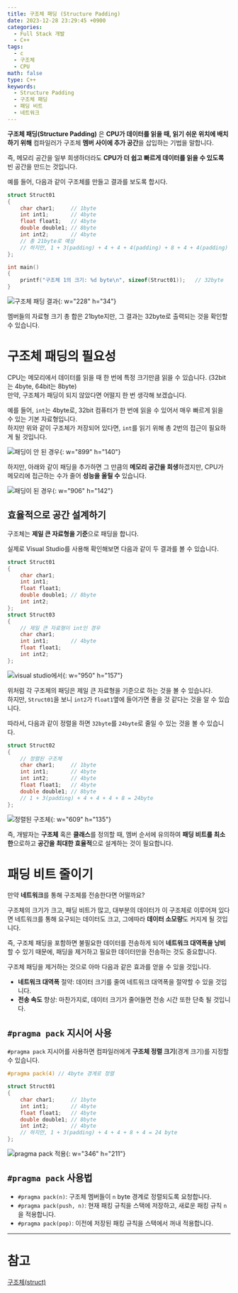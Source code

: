 ```yaml
---
title: 구조체 패딩 (Structure Padding)
date: 2023-12-28 23:29:45 +0900
categories:
  - Full Stack 개발
  - C++
tags:
  - c
  - 구조체
  - CPU
math: false
type: C++
keywords:
  - Structure Padding
  - 구조체 패딩
  - 패딩 비트
  - 네트워크
---
```


**구조체 패딩(Structure Padding)** 은 **CPU가 데이터를 읽을 때, 읽기 쉬운 위치에 배치하기 위해** 컴파일러가 구조체 **멤버 사이에 추가 공간**을 삽입하는 기법을 말합니다.

즉, 메모리 공간을 일부 희생하더라도 <span class="font_highlight">**CPU가 더 쉽고 빠르게 데이터를 읽을 수 있도록** 빈 공간을 만드는 것</span>입니다.

예를 들어, 다음과 같이 구조체를 만들고 결과를 보도록 합시다.

```cpp
struct Struct01
{
	char char1;		// 1byte
	int int1;		// 4byte
	float float1;	// 4byte
	double double1;	// 8byte
	int int2;		// 4byte
	// 총 21byte로 예상
	// 하지만, 1 + 3(padding) + 4 + 4 + 4(padding) + 8 + 4 + 4(padding) = 32 byte
};

int main()
{
	printf("구조체 1의 크기: %d byte\n", sizeof(Struct01));	// 32byte
}

```

![구조체 패딩 결과](https://i.postimg.cc/NM3zDXVg/2.webp){: w="228" h="34"}

멤버들의 자료형 크기 총 합은 21byte지만, 그 결과는 32byte로 출력되는 것을 확인할 수 있습니다.

# 구조체 패딩의 필요성

CPU는 메모리에서 데이터를 읽을 때 한 번에 특정 크기만큼 읽을 수 있습니다. <span class="small">(32bit는 4byte, 64bit는 8byte)</span> <br>
만약, 구조체가 패딩이 되지 않았다면 어떨지 한 번 생각해 보겠습니다.

예를 들어, `int`는 4byte로, 32bit 컴퓨터가 한 번에 읽을 수 있어서 매우 빠르게 읽을 수 있는 기본 자료형입니다.<br>
하지만 위와 같이 구조체가 저장되어 있다면, `int`를 읽기 위해 총 2번의 접근이 필요하게 될 것입니다.

![패딩이 안 된 경우](https://i.postimg.cc/jdK8jRYk/2.webp){: w="899" h="140"}

하지만, 아래와 같이 패딩을 추가하면 그 만큼의 <span class="font_highlight">**메모리 공간을 희생**하겠지만, CPU가 메모리에 접근하는 수가 줄어 **성능을 올릴 수**</span> 있습니다.

![패딩이 된 경우](https://i.postimg.cc/j2j4zSqs/image.webp){: w="906" h="142"}

## 효율적으로 공간 설계하기

구조체는 **제일 큰 자료형을 기준**으로 패딩을 합니다.

실제로 Visual Studio를 사용해 확인해보면 다음과 같이 두 결과를 볼 수 있습니다.

```cpp
struct Struct01
{
	char char1;
	int int1;
	float float1;
	double double1;	// 8byte
	int int2;
};
struct Struct03
{
	// 제일 큰 자료형이 int인 경우
	char char1;
	int int1;		// 4byte
	float float1;
	int int2;
};
```

![visual studio에서](https://i.postimg.cc/prXYvX3w/13.webp){: w="950" h="157"}

위처럼 각 구조체의 패딩은 제일 큰 자료형을 기준으로 하는 것을 볼 수 있습니다. <br>
하지만, `Struct01`을 보니 `int2`가 `float1`옆에 들어가면 좋을 것 같다는 것을 알 수 있습니다.

따라서, 다음과 같이 정렬을 하면 `32byte`를 `24byte`로 줄일 수 있는 것을 볼 수 있습니다.

```cpp
struct Struct02
{
	// 정렬된 구조체
	char char1;		// 1byte
	int int1;		// 4byte
	int int2;		// 4byte
	float float1;	// 4byte
	double double1;	// 8byte
	// 1 + 3(padding) + 4 + 4 + 4 + 8 = 24byte
};
```

![정렬된 구조체](https://i.postimg.cc/7LKZcHMG/2.webp){: w="609" h="135"}

즉, 개발자는 **구조체** 혹은 **클래스**를 정의할 때, 멤버 순서에 유의하여 **패딩 비트를 최소한**으로하고 **공간을 최대한 효율적**으로 설계하는 것이 필요합니다.

# 패딩 비트 줄이기

만약 **네트워크**를 통해 구조체를 전송한다면 어떨까요?

구조체의 크기가 크고, 패딩 비트가 많고, 대부분의 데이터가 이 구조체로 이루어져 있다면 네트워크를 통해 요구되는 데이터도 크고, 그에따라 **데이터 소모량**도 커지게 될 것입니다.

즉, 구조체 패딩을 포함하면 불필요한 데이터를 전송하게 되어 **네트워크 대역폭을 낭비**할 수 있기 때문에, 패딩을 제거하고 필요한 데이터만을 전송하는 것도 중요합니다.

구조체 패딩을 제거하는 것으로 아마 다음과 같은 효과를 얻을 수 있을 것입니다.

- **네트워크 대역폭** 절약: 데이터 크기를 줄여 네트워크 대역폭을 절약할 수 있을 것입니다.
- **전송 속도** 향상: 마찬가지로, 데이터 크기가 줄어들면 전송 시간 또한 단축 될 것입니다.

## `#pragma pack` 지시어 사용

`#pragma pack` 지시어를 사용하면 컴파일러에게 **구조체 정렬 크기**(경계 크기)를 지정할 수 있습니다.

```cpp
#pragma pack(4) // 4byte 경계로 정렬

struct Struct01
{
	char char1;		// 1byte
	int int1;		// 4byte
	float float1;	// 4byte
	double double1;	// 8byte
	int int2;		// 4byte
	// 하지만, 1 + 3(padding) + 4 + 4 + 8 + 4 = 24 byte
};
```

![pragma pack 적용](https://i.postimg.cc/1RrvhjYQ/pragma-pack.webp){: w="346" h="211"}

## `#pragma pack` 사용법

- `#pragma pack(n)`: 구조체 멤버들이 `n` byte 경계로 정렬되도록 요청합니다.
- `#pragma pack(push, n)`: 현재 패킹 규칙을 스택에 저장하고, 새로운 패킹 규칙 `n`을 적용합니다.
- `#pragma pack(pop)`: 이전에 저장된 패킹 규칙을 스택에서 꺼내 적용합니다.

---

# 참고

[구조체(struct)](/posts/%EA%B5%AC%EC%A1%B0%EC%B2%B4(struct)/)
